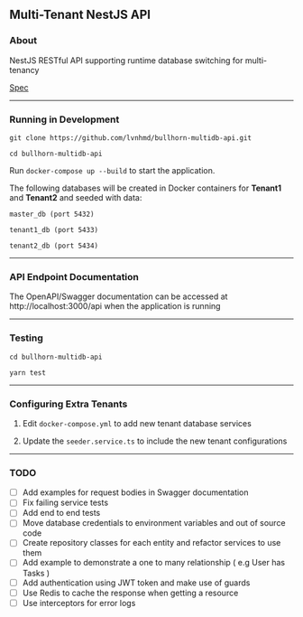 ## Multi-Tenant NestJS API

### About

NestJS RESTful API supporting runtime database switching for multi-tenancy

[Spec](https://github.com/lvnhmd/bullhorn-multidb-api/blob/main/spec/NodeJs%20Interview%20Technical%20Test.pdf)

---

### Running in Development

`git clone https://github.com/lvnhmd/bullhorn-multidb-api.git`

`cd bullhorn-multidb-api`

Run `docker-compose up --build` to start the application.

The following databases will be created in Docker containers for **Tenant1** and **Tenant2** 
and seeded with data:

`master_db (port 5432)`

`tenant1_db (port 5433)`

`tenant2_db (port 5434)`

---

### API Endpoint Documentation

The OpenAPI/Swagger documentation can be accessed at http://localhost:3000/api when the application is running

---

### Testing

`cd bullhorn-multidb-api`

`yarn test`

---

### Configuring Extra Tenants

1. Edit `docker-compose.yml` to add new tenant database services

2. Update the `seeder.service.ts` to include the new tenant configurations

---

### TODO

- [ ] Add examples for request bodies in Swagger documentation 
- [ ] Fix failing service tests 
- [ ] Add end to end tests
- [ ] Move database credentials to environment variables and out of source code
- [ ] Create repository classes for each entity and refactor services to use them
- [ ] Add example to demonstrate a one to many relationship ( e.g User has Tasks )
- [ ] Add authentication using JWT token and make use of guards
- [ ] Use Redis to cache the response when getting a resource
- [ ] Use interceptors for error logs
